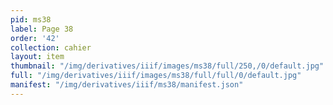 ```yaml
---
pid: ms38
label: Page 38
order: '42'
collection: cahier
layout: item
thumbnail: "/img/derivatives/iiif/images/ms38/full/250,/0/default.jpg"
full: "/img/derivatives/iiif/images/ms38/full/full/0/default.jpg"
manifest: "/img/derivatives/iiif/ms38/manifest.json"
---
```


